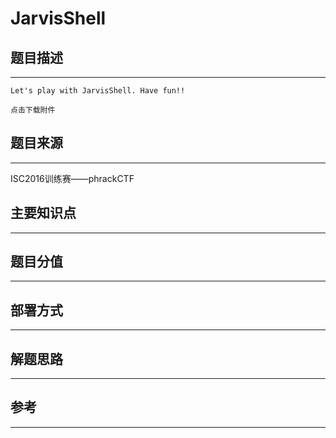 # JarvisShell

## 题目描述
---
```
Let's play with JarvisShell. Have fun!!

点击下载附件    
```

## 题目来源
---
ISC2016训练赛——phrackCTF

## 主要知识点
---


## 题目分值
---


## 部署方式
---


## 解题思路
---


## 参考
---
